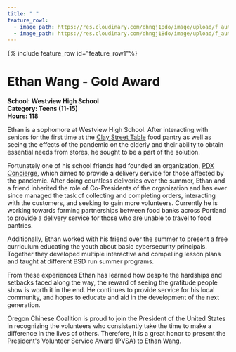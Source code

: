 ```yaml
---
title: " "
feature_row1:
  - image_path: https://res.cloudinary.com/dhngj18do/image/upload/f_auto,q_auto/v1/images/pvsa/2022_Ethan_Wang
  - image_path: https://res.cloudinary.com/dhngj18do/image/upload/f_auto,q_auto/v1/images/activities/year_2022
---
```


{% include feature_row id="feature_row1"%}

# Ethan Wang - Gold Award

**School: Westview High School**  
**Category: Teens (11-15)**  
**Hours: 118**  

Ethan is a sophomore at Westview High School. After interacting with seniors for the first time at the [Clay Street Table](https://claystreettable.org/) food pantry as well as seeing the effects of the pandemic on the elderly and their ability to obtain essential needs from stores, he sought to be a part of the solution.

Fortunately one of his school friends had founded an organization, [PDX Concierge](https://www.pdxdeliver.com/), which aimed to provide a delivery service for those affected by the pandemic. After doing countless deliveries over the summer, Ethan and a friend inherited the role of Co-Presidents of the organization and has ever since managed the task of collecting and completing orders, interacting with the customers, and seeking to gain more volunteers. Currently he is working towards forming partnerships between food banks across Portland to provide a delivery service for those who are unable to travel to food pantries.

Additionally, Ethan worked with his friend over the summer to present a free curriculum educating the youth about basic cybersecurity principals. Together they developed multiple interactive and compelling lesson plans and taught at different BSD run summer programs.

From these experiences Ethan has learned how despite the hardships and setbacks faced along the way, the reward of seeing the gratitude people show is worth it in the end. He continues to provide service for his local community, and hopes to educate and aid in the development of the next generation.

Oregon Chinese Coalition is proud to join the President of the United States in recognizing the volunteers who consistently take the time to make a difference in the lives of others. Therefore, it is a great honor to present the President's Volunteer Service Award (PVSA) to Ethan Wang.
